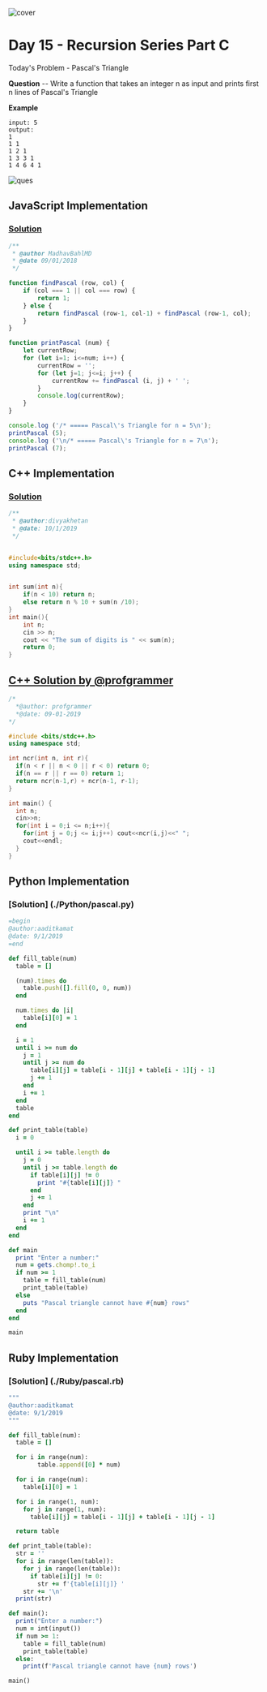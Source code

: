 ![cover](./cover.png)

# Day 15 - Recursion Series Part C

Today's Problem - Pascal's Triangle

**Question** -- Write a function that takes an integer n as input and prints first n lines of Pascal's Triangle

**Example**

```
input: 5
output:
1  
1 1 
1 2 1 
1 3 3 1 
1 4 6 4 1 
```

![ques](./ques.png)

## JavaScript Implementation

### [Solution](./JavaScript/pascal_MadhavBahlMD)

```js
/**
 * @author MadhavBahlMD
 * @date 09/01/2018
 */

function findPascal (row, col) {
    if (col === 1 || col === row) {
        return 1;
    } else {
        return findPascal (row-1, col-1) + findPascal (row-1, col);
    }
}

function printPascal (num) {
    let currentRow;
    for (let i=1; i<=num; i++) {
        currentRow = '';
        for (let j=1; j<=i; j++) {
            currentRow += findPascal (i, j) + ' ';
        }
        console.log(currentRow);
    }    
}

console.log ('/* ===== Pascal\'s Triangle for n = 5\n');
printPascal (5);
console.log ('\n/* ===== Pascal\'s Triangle for n = 7\n');
printPascal (7);
```

## C++ Implementation

### [Solution](./C++/pascalDay15.cpp)

```cpp
/**
 * @author:divyakhetan
 * @date: 10/1/2019
 */


#include<bits/stdc++.h>
using namespace std;


int sum(int n){
	if(n < 10) return n;
	else return n % 10 + sum(n /10);
}
int main(){
	int n;
	cin >> n;
	cout << "The sum of digits is " << sum(n);
	return 0;
}
```

## [C++ Solution by @profgrammer](./C++/profgrammer_pascal.cpp)

```cpp
/*
  *@author: profgrammer
  *@date: 09-01-2019
*/

#include <bits/stdc++.h>
using namespace std;

int ncr(int n, int r){
  if(n < r || n < 0 || r < 0) return 0;
  if(n == r || r == 0) return 1;
  return ncr(n-1,r) + ncr(n-1, r-1);
}

int main() {
  int n;
  cin>>n;
  for(int i = 0;i <= n;i++){
    for(int j = 0;j <= i;j++) cout<<ncr(i,j)<<" ";
    cout<<endl;
  }
}
```

## Python Implementation

### [Solution] (./Python/pascal.py)

```ruby
=begin
@author:aaditkamat
@date: 9/1/2019
=end

def fill_table(num)
  table = []

  (num).times do
    table.push([].fill(0, 0, num))
  end

  num.times do |i|
    table[i][0] = 1
  end

  i = 1
  until i >= num do
    j = 1
    until j >= num do
      table[i][j] = table[i - 1][j] + table[i - 1][j - 1]
      j += 1
    end
    i += 1
  end
  table
end

def print_table(table)
  i = 0

  until i >= table.length do
    j = 0
    until j >= table.length do
      if table[i][j] != 0
        print "#{table[i][j]} "
      end
      j += 1
    end
    print "\n"
    i += 1
  end
end

def main
  print "Enter a number:"
  num = gets.chomp!.to_i
  if num >= 1
    table = fill_table(num)
    print_table(table)
  else
    puts "Pascal triangle cannot have #{num} rows"
  end
end

main
```

## Ruby Implementation

### [Solution] (./Ruby/pascal.rb)

```ruby
"""
@author:aaditkamat
@date: 9/1/2019
"""

def fill_table(num):
  table = []

  for i in range(num):
        table.append([0] * num)

  for i in range(num):
    table[i][0] = 1

  for i in range(1, num):
    for j in range(1, num):
      table[i][j] = table[i - 1][j] + table[i - 1][j - 1]

  return table

def print_table(table):
  str = ''
  for i in range(len(table)):
    for j in range(len(table)):
      if table[i][j] != 0:
        str += f'{table[i][j]} '
    str += '\n'
  print(str)

def main():
  print("Enter a number:")
  num = int(input())
  if num >= 1:
    table = fill_table(num)
    print_table(table)
  else:
    print(f'Pascal triangle cannot have {num} rows')

main()

```